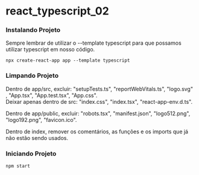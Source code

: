 # react_typescript_02

### Instalando Projeto

Sempre lembrar de utilizar o --template typescript para que possamos utilizar typescript em nosso código.

```
npx create-react-app app --template typescript
```

### Limpando Projeto

Dentro de app/src, excluir: "setupTests.ts", "reportWebVitals.ts", "logo.svg" , "App.tsx", "App.test.tsx", "App.css".  
Deixar apenas dentro de src: "index.css", "index.tsx", "react-app-env.d.ts".  

Dentro de app/public, excluir: "robots.tsx", "manifest.json", "logo512.png", "logo192.png", "favicon.ico".  

Dentro de index, remover os comentários, as funções e os imports que já não estão sendo usados.  

### Iniciando Projeto

```
npm start
```
